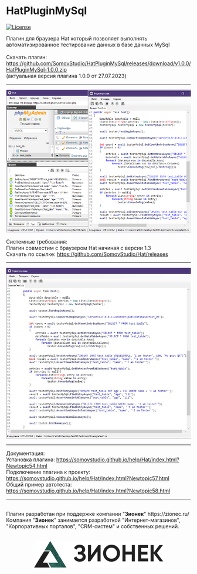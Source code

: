 # HatPluginMySql

[![License](http://img.shields.io/:license-GPL2-blue.svg)](https://github.com/SomovStudio/HatPluginMySql/blob/main/LICENSE)

Плагин для браузера Hat который позволяет выполнять автоматизированное тестирование данных в базе данных MySql
<br>
<br>Скачать плагин: 
<br>https://github.com/SomovStudio/HatPluginMySql/releases/download/v1.0.0/HatPluginMySql-1.0.0.zip
<br>(актуальная версия плагина 1.0.0 от 27.07.2023)
<hr>

<p align="center">
  <img src="https://github.com/SomovStudio/HatPluginMySql/blob/main/Images/plugin_small-min.png">
</p>

Системные требования:
<br>Плагин совместим с браузером Hat начиная с версии 1.3
<br>Скачать по ссылке: https://github.com/SomovStudio/Hat/releases

<hr>

<p align="center">
  <img src="https://github.com/SomovStudio/HatPluginMySql/blob/dev/Images/plugin_code-min.png">
</p>

<hr>

Документация:
<br>Установка плагина:  https://somovstudio.github.io/help/Hat/index.html?Newtopic54.html
<br>Подключение плагина к проекту:  https://somovstudio.github.io/help/Hat/index.html?Newtopic57.html
<br>Общий пример автотеста:  https://somovstudio.github.io/help/Hat/index.html?Newtopic58.html


<hr>
<br>Плагин разработан при поддержке компании "<b>Зионек</b>" https://zionec.ru/
<br>Компания "<b>Зионек</b>" занимается разработкой "Интернет-магазинов", "Корпоративных порталов", "CRM-систем" и собственных решений.
<br><br>
<p align="center">
  <img src="https://github.com/SomovStudio/Hat/blob/main/Img/partners/companyzionec.png">
</p>